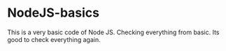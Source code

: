 # NodeJS-basics

This is a very basic code of Node JS. Checking everything from basic. Its good to check everything again.
